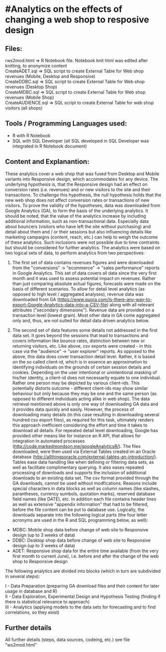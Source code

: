 #Analytics on the effects of changing a web shop to resposive design
===================================================================

Files:
------
rws2mod.html       => R Notebook file. Notebook knit html was edited after knitting, to anonymize content      
CreateADET.sql     => SQL script to create External Table for Web shop revenues (Mobile, Desktop and Responsive)      
CreateDDBC.sql     => SQL script to create External Table for Web shop revenues (Desktop Shop)      
CreateMDBC.sql     => SQL script to create External Table for Web shop revenues (Mobile Shop)      
CreateAUDIENCE.sql => SQL script to create External Table for web shop visitors (all shops)      

Tools / Programming Languages used:
-----------------------------------
- R with R Notebook      
- SQL with SQL Developer (all SQL developed in SQL Developer was integrated in R Notebook document)      

Content and Explanantion:
-------------------------
These analytics cover a web shop that was fused from Desktop and Mobile variants into Responsive design, which accommodates for any device. The underlying hypothesis is, that the Responsive design had an effect on conversion rates (i.e. revenues) and or new visitors to the site and their transactions. To challenge this hypothesis, the null hypothesis holds that the new web shop does not affect conversion rates or transactions of new visitors. To prove the validity of the hypotheses, data was downloaded from Google Analytics (GA), to form the basis of the underlying analytics. It should be noted, that the value of the analytics increase by including additional information, such as non-transactional data. Especially data about bouncers (visitors who have left the site without purchasing) and detail about them and / or their sessions but also influencing details like marketing campaigns (content, reach, etc.) can help to weigh the outcome of these analytics. Such inclusions were not possible due to time contraints but should be considered for further analytics.
The analytics were based on two logical sets of data, to perform analytics from two perspectives:

1) The first set of data contains revenues figures and were downloaded from the "conversions" -> "ecommerce" -> "sales performance" reports in Google Analytics. This set of data covers all data since the very first month and it was used to assess potential impact on revenues. Rather than just comparing absolute actual figures, forecasts were made on the basis of different scenarios.
To allow for detail level analytics (as opposed to high level / aggregated analyses), revenue data was downloaded from GA (https://www.quora.com/Is-there-any-way-to-export-Google-Analytics-data-into-a-CSV-file) along with all relevant attributes ("secondary dimensions"). Revenue data are provided on a transaction level (lowest grain). Most other data in GA come aggregated only and, thus, are not suited for detail data driven analytics below. 

2) The second set of data features some details not addressed in the first data set. It goes beyond the sessions that lead to transactions and covers information like bounce rates, distinction between new or returning visitors, etc.
Like above, csv exports were created - in this case via the "audience" -> "user explorer" reports. As opposed to the above, this data does cover transaction detail level. Rather, it is based on the so called client-id, which is in essence an approximation to identifying individuals on the grounds of certain session details and cookies. Depending on the user intentional or unintentional masking of his/her identity, a client-id does not necessarily equate to one individual. Rather one person may be depicted by various client-ids. This potentially distorts outcome - different client-ids may show similar behaviour but only because they may be one and the same person (as opposed to different individuals acting alike in web shop).
The data retrieval mentioned above is only one way of downloading GA data and it provides data quickly and easily. However, the process of downloading many details (in this case resulting in downloading several hundred csv export files), as required for this task, ultimately renders this approach inefficient considering the effort and time it takes to download all details. For repeated detail level downloading, Google has provided other means like for instance an R API, that allows for integration in automated processes (http://code.markedmondson.me/googleAnalyticsR/).
The files downloaded, were then used via External Tables created im an Oracle database (http://allthingsoracle.com/external-tables-an-introduction/). Tables ease data handling like when defining or filtering data sets, as well as facilitate complimentary querying. It also eases repeated processing of downloads and supports the inclusion of additional downloads to an existing data set.
The csv format provided through the GA downloads, cannot be used without modfications. Reasons include special characters in data blocks as well as column names (like slashes, parantheses, currency sumbols, quotation marks), reserved database field names (like DATE), etc. In addition each file contains header lines as well as extensive "appendix information" that had to be filtered, before the file content can be put to database use.
Logically, the downloads separate into the following logical parts (the four letter acronyms are used in the R and SQL programming below, as well):

- MDBC: Mobile shop data before change of web site to Responsive design (up to 3 weeks of data)       
- DDBC: Desktop shop data before change of web site to Responsive design (up to 3 weeks of data)       
- ADET: Responsive shop data for the entire time available (from the very first month to current June), i.e. before and after the change of the web shop to Responsive design      

The following analytics are divided into blocks (which in turn are subdivided in several steps):      

I   - Data Preparation (preparing GA download files and their content for later usage in database and R)      
II  - Data Exploration, Experimental Design and Hypothesis Testing (finding if there is statistical relevance to approach)      
III - Analytics (applying models to the data sets for forecasting and to find correlations, so they exist)      

Further details
---------------
All further details (steps, data sources, codeing, etc.) see file "ws2mod.html"
